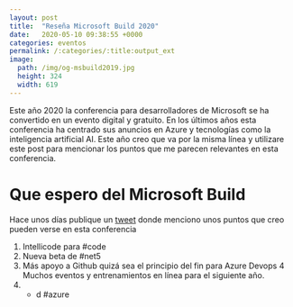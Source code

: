 ```yaml
---
layout: post
title:  "Reseña Microsoft Build 2020"
date:   2020-05-10 09:38:55 +0000
categories: eventos
permalink: /:categories/:title:output_ext
image:
  path: /img/og-msbuild2019.jpg
  height: 324
  width: 619
---
```


Este año 2020 la conferencia para desarrolladores de Microsoft se ha convertido en un evento digital y gratuito. En los últimos años esta conferencia ha centrado sus anuncios en Azure y tecnologías como la inteligencia artificial AI. Este año creo que va por la misma línea y utilizare este post para mencionar los puntos que me parecen relevantes en esta conferencia.

# Que espero del Microsoft Build

Hace unos días publique un [tweet](https://twitter.com/jbenjamincc/status/1261153817900519426) donde menciono unos puntos que creo pueden verse en esta conferencia

1. Intellicode para #code
2. Nueva beta de #net5 
3. Más apoyo a Github quizá sea el principio del fin para Azure Devops
4 Muchos eventos y entrenamientos en línea para el siguiente año.
4. + d #azure

#